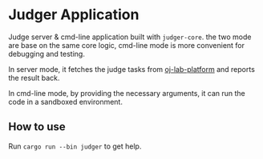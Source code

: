 # Judger Application

Judge server & cmd-line application built with `judger-core`.
the two mode are base on the same core logic, cmd-line mode is more convenient for debugging and testing.

In server mode, it fetches the judge tasks from [oj-lab-platform](https://github.com/OJ-lab/oj-lab-platform)
and reports the result back.

In cmd-line mode, by providing the necessary arguments, it can run the code in a sandboxed environment.

## How to use

Run `cargo run --bin judger` to get help.
